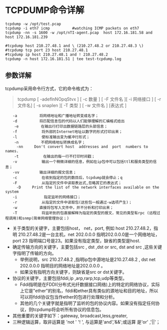 # TCPDUMP命令详解

```
tcpdump -w /opt/test.pcap
tcpdump -i eth7 icmp          #watching ICMP packets on eth7
tcpdump -nn -s 1600 -w /opt/nTI-agent.pcap  host 172.16.181.58 and host 172.16.181.239

#tcpdump host 210.27.48.1 and \ (210.27.48.2 or 210.27.48.3 \)
#tcpdump tcp port 23 host 210.27.48.1
#tcpdump ip host 210.27.48.1 and ! 210.27.48.2
tcpdump -n host 172.16.181.51 | tee test-tcpdump.log
```

## 参数详解

tcpdump采用命令行方式，它的命令格式为：
> tcpdump [ -adeflnNOpqStvx ] [ -c 数量 ] [ -F 文件名 ][ -i 网络接口 ] [ -r 文件名] [ -s snaplen ][ -T 类型 ] [ -w 文件名 ] [表达式 ]
```
　　-a          将网络地址和广播地址转变成名字；
　　-d          将匹配信息包的代码以人们能够理解的汇编格式给出
    -e          在输出行打印出数据链路层的头部信息；
　　-f           将外部的Internet地址以数字的形式打印出来；
　　-l           使标准输出变为缓冲行形式；
    -n          不把网络地址转换成名字；
     -nn     Don't convert host  addresses and  port  numbers to names.
    -t           在输出的每一行不打印时间戳；
　　-v           输出一个稍微详细的信息，例如在ip包中可以包括ttl和服务类型的信息；
　　-vv         输出详细的报文信息；
　　-c           在收到指定的包的数目后，tcpdump就会停止；q
　　-F           从指定的文件中读取表达式,忽略其它的表达式；
     -D     Print the list of the network interfaces available on the system
　　-i            指定监听的网络接口；
　　-r           从指定的文件中读取包(这些包一般通过-w选项产生)；
　　-w          直接将包写入文件中，并不分析和打印出来；
　　-T           将监听到的包直接解释为指定的类型的报文，常见的类型有rpc (远程过程调用)和snmp(简单网络管理协议；)
```

- 关于类型的关键字，主要包括host， net，port, 例如 host 210.27.48.2，指明 210.27.48.2是一台主机，net 202.0.0.0 指明202.0.0.0是一个网络地址，port 23 指明端口号是23。如果没有指定类型，缺省的类型是host.
- 确定传输方向的关键字，主要包括src , dst ,dst or src, dst and src ,这些关键字指明了传输的方向。
  - 举例说明，src 210.27.48.2 ,指明ip包中源地址是210.27.48.2 , dst net 202.0.0.0 指明目的网络地址是202.0.0.0 。
  - 如果没有指明方向关键字，则缺省是src or dst关键字。
- 协议的关键字，主要包括fddi,ip ,arp,rarp,tcp,udp等类型。
  - Fddi指明是在FDDI(分布式光纤数据接口网络)上的特定的网络协议，实际上它是"ether"的别名，fddi和ether具有类似的源地址和目的地址，所以可以将fddi协议包当作ether的包进行处理和分析。
  - 其他的几个关键字就是指明了监听的包的协议内容。如果没有指定任何协议，则tcpdump将会听所有协议的信息包。
- 其他重要的关键字如下：gateway, broadcast,less,greater,
- 三种逻辑运算，取非运算是 'not ' '! ', 与运算是'and','&amp;&amp;';或运算 是'or' ,'||'；
　　
  
  
  
  
